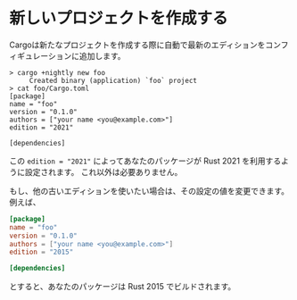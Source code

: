 <!--
# Creating a new project

When you create a new project with Cargo, it will automatically add
configuration for the latest edition:
-->

# 新しいプロジェクトを作成する

Cargoは新たなプロジェクトを作成する際に自動で最新のエディションをコンフィギュレーションに追加します。

```console
> cargo +nightly new foo
     Created binary (application) `foo` project
> cat foo/Cargo.toml
[package]
name = "foo"
version = "0.1.0"
authors = ["your name <you@example.com>"]
edition = "2021"

[dependencies]
```

<!--
That `edition = "2021"` setting will configure your package to use Rust 2021.
No more configuration needed!

If you'd prefer to use an older edition, you can change the value in that
key, for example:
-->

この `edition = "2021"` によってあなたのパッケージが Rust 2021 を利用するように設定されます。
これ以外は必要ありません。

もし、他の古いエディションを使いたい場合は、その設定の値を変更できます。例えば、

```toml
[package]
name = "foo"
version = "0.1.0"
authors = ["your name <you@example.com>"]
edition = "2015"

[dependencies]
```

<!--
This will build your package in Rust 2015.
-->

とすると、あなたのパッケージは Rust 2015 でビルドされます。
